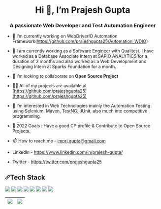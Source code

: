 <h1 align="center">Hi 👋, I’m Prajesh Gupta</h1>
<h3 align="center">A passionate Web Developer and Test Automation Engineer</h3>

<!-- <p align="left"> <a href="https://github.com/ryo-ma/github-profile-trophy"><img src="https://github-profile-trophy.vercel.app/?username=ajaypradhan" alt="ajaypradhan" /></a> </p> -->

- 🔭 I’m currently working on WebDriverIO Automation Framework(https://github.com/prajeshgupta25/Automation_WDIO)
- 🌱 I am currently working as a Software Engineer with Qualitest. I have worked as a Database Associate Intern at SAPIO ANALYTICS for a duration of 3 months and also worked as a Web Development and Designing Intern at Sparks Foundation for a month.

- 👯 I’m looking to collaborate on **Open Source Project**

- 👨‍💻 All of my projects are available at [https://github.com/prajeshgupta25](https://github.com/prajeshgupta25)

- 👀 I’m interested in Web Technologies mainly the Automation Testing using Selenium, Maven, TestNG, JUnit, also much into competitive programming.

- 🥅 2022 Goals : Have a good CP profile & Contribute to Open Source Projects. 

- 📫 How to reach me - imprj.gupta@gmail.com

- Linkedin - https://www.linkedin.com/in/prajesh-gupta/

- Twitter  - https://twitter.com/prajeshgupta25 

<h2 align="left"><a id="user-content-tech-stack" class="anchor" aria-hidden="true" href="#tech-stack"><svg class="octicon octicon-link" viewBox="0 0 16 16" version="1.1" width="16" height="16" aria-hidden="true"><path fill-rule="evenodd" d="M7.775 3.275a.75.75 0 001.06 1.06l1.25-1.25a2 2 0 112.83 2.83l-2.5 2.5a2 2 0 01-2.83 0 .75.75 0 00-1.06 1.06 3.5 3.5 0 004.95 0l2.5-2.5a3.5 3.5 0 00-4.95-4.95l-1.25 1.25zm-4.69 9.64a2 2 0 010-2.83l2.5-2.5a2 2 0 012.83 0 .75.75 0 001.06-1.06 3.5 3.5 0 00-4.95 0l-2.5 2.5a3.5 3.5 0 004.95 4.95l1.25-1.25a.75.75 0 00-1.06-1.06l-1.25 1.25a2 2 0 01-2.83 0z"></path></svg></a>Tech Stack</h2>
<p>
<img src="https://camo.githubusercontent.com/788097d508ec65b0561c1d5d61f9fe8d797ef95872a28d68beee08649fddafba/68747470733a2f2f696d672e736869656c64732e696f2f62616467652f48544d4c2d4646343530303f7374796c653d666f722d7468652d6261646765266c6f676f3d68746d6c35266c6f676f436f6c6f723d7768697465">
<img src="https://camo.githubusercontent.com/e0a3702830ab5e1fb8e2158ca7953bb1542d0454e3d264a557fc1f8865d10a8a/68747470733a2f2f696d672e736869656c64732e696f2f62616467652f4353532d3030383143423f267374796c653d666f722d7468652d6261646765266c6f676f3d63737333266c6f676f436f6c6f723d7768697465">
<img src="https://camo.githubusercontent.com/b13ed67c809178963ce9d538175b02649800772be1ce0cb02da5879e5614e236/68747470733a2f2f696d672e736869656c64732e696f2f62616467652f426f6f7473747261702d3536334437433f7374796c653d666f722d7468652d6261646765266c6f676f3d626f6f747374726170266c6f676f436f6c6f723d7768697465">
<img src="https://camo.githubusercontent.com/9d07c04bdd98c662d5df9d4e1cc1de8446ffeaebca330feb161f1fb8e1188204/68747470733a2f2f696d672e736869656c64732e696f2f62616467652f4a6176615363726970742d4637444631453f7374796c653d666f722d7468652d6261646765266c6f676f3d6a617661736372697074266c6f676f436f6c6f723d626c61636b">
<img src="https://camo.githubusercontent.com/83365713cb0c6c8eb0afdc0982f3d65575e453512355c3305169da41c3392375/68747470733a2f2f696d672e736869656c64732e696f2f62616467652f432532422532422d3030353939433f7374796c653d666f722d7468652d6261646765266c6f676f3d43253242253242266c6f676f436f6c6f723d7768697465">
<img src="https://camo.githubusercontent.com/562dffd3994e1eb43a728baa95b2314d9b3b5086280f2633293742a2989b5f87/68747470733a2f2f696d672e736869656c64732e696f2f62616467652f432d3030353939433f7374796c653d666f722d7468652d6261646765266c6f676f3d43266c6f676f436f6c6f723d7768697465">
<img src="https://camo.githubusercontent.com/94be0a2e5be142925615e5821d97137a930d08fc154962ce43860f1957e6661e/68747470733a2f2f696d672e736869656c64732e696f2f62616467652f507974686f6e2d3337373641423f7374796c653d666f722d7468652d6261646765266c6f676f3d707974686f6e266c6f676f436f6c6f723d7768697465">
<img src="https://camo.githubusercontent.com/932123bf240349f3785c02228b113b06299079e8740f480c767e8335fd6d752a/68747470733a2f2f696d672e736869656c64732e696f2f62616467652f53514c6974652d3037343035453f7374796c653d666f722d7468652d6261646765266c6f676f3d73716c697465266c6f676f436f6c6f723d7768697465">
</p>


<table>
<thead>
<tr>
<th><a target="_blank" rel="noopener noreferrer" href="https://camo.githubusercontent.com/00d0d8d6dc0a97177e65e8d9bb6d37e10d5b574870e05d3f4d98eeb1c87bd4c3/68747470733a2f2f6769746875622d726561646d652d73746174732e76657263656c2e6170702f6170693f757365726e616d653d646979616a61697377616c3131262673686f775f69636f6e733d747275652626686964655f626f726465723d66616c736526267468656d653d7261646963616c2626636f756e745f707269766174653d74727565"><img src="https://github-readme-stats.vercel.app/api?username=prajeshgupta25&amp;&amp;show_icons=true&amp;&amp;hide_border=false&amp;&amp;theme=radical&amp;&amp;count_private=true" style="max-width:100%;"></a></th>
<th><a target="_blank" rel="noopener noreferrer" href="https://camo.githubusercontent.com/e5d39cb72c81a64814e5a2c4bc0346d04384221910dc883b82423a206ec5a5bd/68747470733a2f2f6769746875622d726561646d652d73747265616b2d73746174732e6865726f6b756170702e636f6d2f3f757365723d646979616a61697377616c313126267468656d653d7261646963616c2626686964655f626f726465723d66616c7365262673686f775f69636f6e733d74727565"><img src="https://github-readme-streak-stats.herokuapp.com/?user=prajeshgupta25&amp;&amp;theme=radical&amp;&amp;hide_border=false&amp;&amp;show_icons=true" style="max-width:100%;"></a></th>
</tr>
</thead>
</table>

<!---
PrajeshGupta/PrajeshGupta is a ✨ special ✨ repository because its `README.md` (this file) appears on your GitHub profile.
You can click the Preview link to take a look at your changes.
--->
